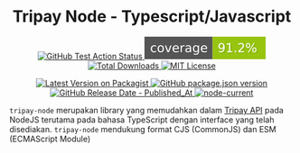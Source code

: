 <div align="center">
  <h1>Tripay Node - Typescript/Javascript</h1>

  <p>
        <a href="https://github.com/vermaysha/tripay-node/actions/workflows/test.yml" target="_blank">
            <img src="https://img.shields.io/github/actions/workflow/status/vermaysha/tripay-node/test.yml?branch=master&amp;label=test&amp;style=flat-square" alt="GitHub Test Action Status" />
        </a>
        <a href="https://vermaysha-coverage.netlify.app/" target="_blank">
            <img src="https://raw.githubusercontent.com/vermaysha/tripay-node/gh-pages/badges.svg" alt="Coverage" />
        </a>
        <a href="https://www.npmjs.com/package/tripay-node" target="_blank">
            <img src="https://img.shields.io/npm/dt/tripay-node.svg?style=flat-square" alt="Total Downloads" />
        </a>
        <a href="https://github.com/vermaysha/tripay-node/blob/master/LICENSE">
            <img src="https://img.shields.io/github/license/vermaysha/tripay-node?style=flat-square" alt="MIT License" />
        </a>
    </p>
    <p>
      <a href="https://www.npmjs.com/package/tripay-node" target="_blank">
          <img src="https://img.shields.io/npm/v/tripay-node.svg?style=flat-square" alt="Latest Version on Packagist" />
      </a>
      <a href="https://github.com/vermaysha/tripay-node/blob/master/package.json" target="_blank">
        <img alt="GitHub package.json version" src="https://img.shields.io/github/package-json/v/vermaysha/tripay-node/master?style=flat-square&label=github" />
      </a>
      <a href="https://github.com/vermaysha/tripay-node/releases/latest" target="_blank">
          <img src="https://img.shields.io/github/release-date/vermaysha/tripay-node?style=flat-square" alt="GitHub Release Date - Published_At" />
      </a>
      <a href="https://www.npmjs.com/package/tripay-node" target="_blank">
        <img alt="node-current" src="https://img.shields.io/node/v/tripay-node?style=flat-square" />
      </a>
    </p>
</div>

`tripay-node` merupakan library yang memudahkan dalam [Tripay API](https://tripay.co.id/developer) pada NodeJS terutama pada bahasa TypeScript dengan interface yang telah disediakan. `tripay-node` mendukung format CJS (CommonJS) dan ESM (ECMAScript Module)

